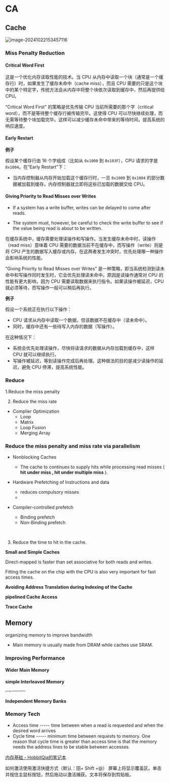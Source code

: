 # CA

## Cache

![image-20241022153457116](https://zzh-pic-for-self.oss-cn-hangzhou.aliyuncs.com/img/202410221534291.png)

### Miss Penalty Reduction

#### Critical Word First

这是一个优化内存读取性能的技术。当 CPU 从内存中读取一个块（通常是一个缓存行）时，如果发生了缓存未命中（cache miss），而且 CPU 需要的只是这个块中的某个特定字，传统方法会从内存中将整个块依次读取到缓存中，然后再提供给 CPU。

“Critical Word First” 的策略是优先传输 CPU 当前所需要的那个字（critical word），而不是等待整个缓存行被传输完毕。这使得 CPU 可以尽快继续处理，而无需等待整个块加载完毕。这样可以减少缓存未命中带来的等待时间，提高系统的响应速度。

#### Early Restart

**例子**

假设某个缓存行由 16 个字组成（比如从 `0x1000` 到 `0x103F`），CPU 请求的字是 `0x1004`。在“Early Restart”下：

- 当内存控制器从内存开始加载这个缓存行时，一旦 `0x1000` 到 `0x1004` 的部分数据被加载到缓存，内存控制器就立即将这些已加载的数据交给 CPU。

#### Giving Priority to Read Misses over Writes

- If a system has a write buffer, writes can be delayed to come after reads. 

- The system must, however, be careful to check the write buffer to see if the value being read is about to be written. 

在缓存系统中，缓存需要处理读操作和写操作。当发生缓存未命中时，读操作（read miss）意味着 CPU 需要的数据当前不在缓存中，而写操作（write）则是将 CPU 产生的数据写入缓存或内存。在这两者发生冲突时，优先处理哪一种操作会影响系统的性能。

“Giving Priority to Read Misses over Writes” 是一种策略，即当系统检测到读未命中和写操作同时发生时，它会优先处理读未命中。原因是读操作通常对 CPU 的性能有更大影响，因为 CPU 需要读取数据来执行指令。如果读操作被延迟，CPU 就必须等待，而写操作一般可以稍后再执行。

**例子**

假设一个系统正在执行以下操作：

- CPU 请求从内存中读取一个数据，但该数据不在缓存中（读未命中）。
- 同时，缓存中还有一些待写入内存的数据（写操作）。

在这种情况下：

- 系统会优先处理读操作，尽快将读请求的数据从内存加载到缓存中，这样 CPU 就可以继续执行。
- 写操作被延迟，等到读操作完成后再处理。这种做法的目的是减少读操作的延迟，避免 CPU 停滞，提高系统性能。

### Reduce 

1.Reduce the miss penalty 	        	

2. Reduce the miss rate

- Complier Optimization
	- Loop
	- Matrix
	- Loop Fusion
	- Merging Array





### Reduce the miss penalty and miss rate via parallelism

- Nonblocking Caches
	- The cache to continues to supply hits while processing read misses ( **hit under miss , hit under multiple miss** ). 

- Hardware Prefetching of Instructions and data
	- reduces compulsory misses 
	- 

- Compiler-controlled prefetch
  - Binding prefetch
  - Non-Binding prefetch

​			

3. Reduce the time to hit in the cache. 

**Small and Simple Caches**

Direct-mapped is faster than set associative for both reads and writes. 

Fitting the cache on the chip with the CPU is also very important for fast access times. 



**Avoiding Address Translation during Indexing of the Cache**

**pipelined Cache Access**

**Trace Cache**

## Memory

organizing memory to improve bandwidth

- Main memory is usually made from DRAM while caches use SRAM.

### Improving Performance

#### Wider Main Memory

#### simple Interleaved Memory

<img src="https://zzh-pic-for-self.oss-cn-hangzhou.aliyuncs.com/img/202410291411064.png" alt="image-20241029141107912" style="zoom:33%;" />

#### Independent Memory Banks

### Memory Tech

- Access time ----- time between when a read is requested and when the desired word arrives
- Cycle time ----- minimum time between requests to memory. One reason that cycle time is greater than access time is that the memory needs the address lines to be stable between accesses.

[内存基础 - HobbitQia的笔记本](https://note.hobbitqia.cc/Logic/logic07/#ram)

如何激活使用激活快捷方式（默认：田+ Shift +@） 屏幕上将显示覆盖区。单击并按住主鼠标按钮，然后拖动以激活捕获。文本将保存到剪贴板。